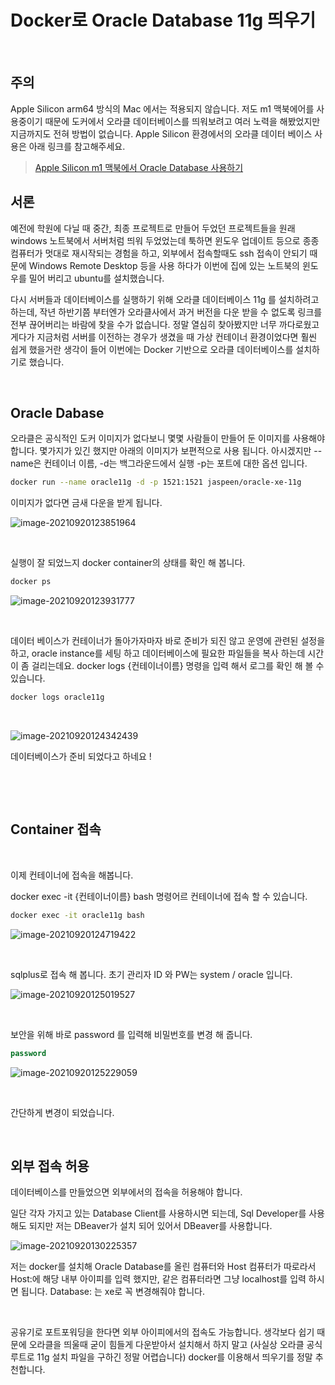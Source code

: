 # Docker로 Oracle Database 11g 띄우기

​	

## 주의

Apple Silicon arm64 방식의 Mac 에서는 적용되지 않습니다. 저도 m1 맥북에어를 사용중이기 때문에 도커에서 오라클 데이터베이스를 띄워보려고 여러 노력을 해봤었지만 지금까지도 전혀 방법이 없습니다. Apple Silicon 환경에서의 오라클 데이터 베이스 사용은 아래 링크를 참고해주세요. 

> [Apple Silicon m1 맥북에서 Oracle Database 사용하기](https://shanepark.tistory.com/208)



## 서론	

예전에 학원에 다닐 때 중간, 최종 프로젝트로 만들어 두었던 프로젝트들을 원래 windows 노트북에서 서버처럼 띄워 두었었는데 툭하면 윈도우 업데이트 등으로 종종 컴퓨터가 멋대로 재시작되는 경험을 하고, 외부에서 접속할때도 ssh 접속이 안되기 때문에  Windows Remote Desktop 등을 사용 하다가 이번에 집에 있는 노트북의 윈도우를 밀어 버리고 ubuntu를 설치했습니다.

다시 서버들과 데이터베이스를 실행하기 위해 오라클 데이터베이스 11g 를 설치하려고 하는데, 작년 하반기쯤 부터엔가 오라클사에서 과거 버전을 다운 받을 수 없도록 링크를 전부 끊어버리는 바람에  찾을 수가 없습니다. 정말 열심히 찾아봤지만 너무 까다로웠고 게다가 지금처럼 서버를 이전하는 경우가 생겼을 때 가상 컨테이너 환경이었다면 훨씬 쉽게 했을거란 생각이 들어 이번에는 Docker 기반으로 오라클 데이터베이스를 설치하기로 했습니다.

​	

## Oracle Dabase

오라클은 공식적인 도커 이미지가 없다보니 몇몇 사람들이 만들어 둔 이미지를 사용해야 합니다. 몇가지가 있긴 했지만 아래의 이미지가 보편적으로 사용 됩니다. 아시겠지만 --name은 컨테이너 이름, -d는 백그라운드에서 실행 -p는 포트에 대한 옵션 입니다.

```bash
docker run --name oracle11g -d -p 1521:1521 jaspeen/oracle-xe-11g
```

이미지가 없다면 금새 다운을 받게 됩니다.

![image-20210920123851964](https://raw.githubusercontent.com/Shane-Park/markdownBlog/master/devops/docker/oracle.assets/image-20210920123851964.png)

​	

실행이 잘 되었느지 docker container의 상태를 확인 해 봅니다.		

```bash
docker ps
```

![image-20210920123931777](https://raw.githubusercontent.com/Shane-Park/markdownBlog/master/devops/docker/oracle.assets/image-20210920123931777.png)

​		

데이터 베이스가 컨테이너가 돌아가자마자 바로 준비가 되진 않고 운영에 관련된 설정을 하고, oracle instance를 세팅 하고 데이터베이스에 필요한 파일들을 복사 하는데 시간이 좀 걸리는데요. docker logs {컨테이너이름} 명령을 입력 해서 로그를 확인 해 볼 수 있습니다.

```bash
docker logs oracle11g
```

​	

![image-20210920124342439](https://raw.githubusercontent.com/Shane-Park/markdownBlog/master/devops/docker/oracle.assets/image-20210920124342439.png)

데이터베이스가 준비 되었다고 하네요 ! 

​	

​	

## Container 접속

​	

이제 컨테이너에 접속을 해봅니다. 

docker exec -it {컨테이너이름} bash 명령어르 컨테이너에 접속 할 수 있습니다.

```bash
docker exec -it oracle11g bash
```

![image-20210920124719422](https://raw.githubusercontent.com/Shane-Park/markdownBlog/master/devops/docker/oracle.assets/image-20210920124719422.png)

​	

sqlplus로 접속 해 봅니다. 초기 관리자 ID 와 PW는 system / oracle 입니다.

![image-20210920125019527](https://raw.githubusercontent.com/Shane-Park/markdownBlog/master/devops/docker/oracle.assets/image-20210920125019527.png)

​	

보안을 위해 바로 password 를 입력해 비밀번호를 변경 해 줍니다.

```sql
password
```

![image-20210920125229059](https://raw.githubusercontent.com/Shane-Park/markdownBlog/master/devops/docker/oracle.assets/image-20210920125229059.png)

​	

간단하게 변경이 되었습니다.

​	

## 외부 접속 허용

데이터베이스를 만들었으면 외부에서의 접속을 허용해야 합니다.

일단 각자 가지고 있는 Database Client를 사용하시면 되는데, Sql Developer를 사용해도 되지만 저는 DBeaver가 설치 되어 있어서 DBeaver를 사용합니다.

![image-20210920130225357](https://raw.githubusercontent.com/Shane-Park/markdownBlog/master/devops/docker/oracle.assets/image-20210920130225357.png)

저는 docker를 설치해 Oracle Database를 올린 컴퓨터와 Host 컴퓨터가 따로라서 Host:에 해당 내부 아이피를 입력 했지만, 같은 컴퓨터라면 그냥 localhost를 입력 하시면 됩니다. Database: 는 xe로 꼭 변경해줘야 합니다.

​	

공유기로 포트포워딩을 한다면 외부 아이피에서의 접속도 가능합니다. 생각보다 쉽기 때문에 오라클을 띄울때 굳이 힘들게 다운받아서 설치해서 하지 말고 (사실상 오라클 공식 루트로 11g 설치 파일을 구하긴 정말 어렵습니다) docker를 이용해서 띄우기를 정말 추천합니다.

